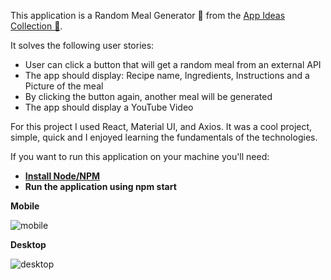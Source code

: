 This application is a Random Meal Generator :pizza: from the [App Ideas Collection :ledger:](https://github.com/florinpop17/app-ideas/blob/master/Projects/1-Beginner/Random-Meal-Generator.md).

It solves the following user stories:

* User can click a button that will get a random meal from an external API
* The app should display: Recipe name, Ingredients, Instructions and a Picture of the meal
* By clicking the button again, another meal will be generated
* The app should display a YouTube Video

For this project I used React, Material UI, and Axios. It was a cool project, simple, quick and I enjoyed learning the fundamentals of the technologies.

If you want to run this application on your machine you'll need:

* **[Install Node/NPM](https://nodejs.org/en/)**
* **Run the application using npm start**

**Mobile** 

![mobile](https://imgur.com/a/tOUJTNS.png)

**Desktop** 

![desktop](https://imgur.com/a/LSf7WIT.png)

